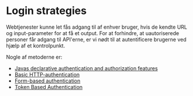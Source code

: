# Login strategies

Webtjenester kunne let fås adgang til af enhver bruger, hvis de kendte URL og input-parameter for at få et output. For at forhindre, at uautoriserede personer får adgang til API'erne, er vi nødt til at autentificere brugerne ved hjælp af et kontrolpunkt.

Nogle af metoderne er:

- [Javas declarative authentication and authorization features](./)
- [Basic HTTP-authentication](BasicHTTP-authentication.md)
- [Form-based authentication](Form-basedAuthentication.md)
- [Token Based Authentication](TokenBasedAuthentication.md)
